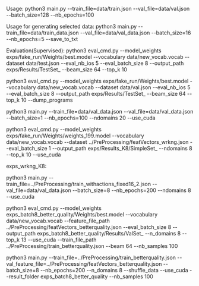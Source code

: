 Usage: python3 main.py --train_file=data/train.json --val_file=data/val.json --batch_size=128  --nb_epochs=100

Usage for generating selected data: python3 main.py --train_file=data/train_data.json --val_file=data/val_data.json --batch_size=16  --nb_epochs=5 --save_to_txt

Evaluation(Supervised):
python3 eval_cmd.py --model_weights exps/fake_run/Weights/best.model --vocabulary data/new_vocab.vocab --dataset data/test.json --eval_nb_ios 5 --eval_batch_size 8 
--output_path exps/Results/TestSet_ --beam_size 64 --top_k 10

python3 eval_cmd.py --model_weights exps/fake_run/Weights/best.model --vocabulary data/new_vocab.vocab --dataset data/val.json --eval_nb_ios 5 --eval_batch_size 8 
--output_path exps/Results/TestSet_ --beam_size 64 --top_k 10 --dump_programs 

python3 main.py --train_file=data/val_data.json --val_file=data/val_data.json --batch_size=1  --nb_epochs=100 --ndomains 20 --use_cuda

python3 eval_cmd.py --model_weights exps/fake_run/Weights/weights_199.model --vocabulary data/new_vocab.vocab --dataset ../PreProcessing/featVectors_wrkng.json --eval_batch_size 1 --output_path exps/Results_K8/SimpleSet_ --ndomains 8 --top_k 10 --use_cuda

exps_wrkng_K8:

python3 main.py --train_file=../PreProcessing/train_withactions_fixed16_2.json --val_file=data/val_data.json --batch_size=8  --nb_epochs=200 --ndomains 8 --use_cuda


python3 eval_cmd.py --model_weights exps_batch8_better_quality/Weights/best.model --vocabulary data/new_vocab.vocab --feature_file_path ../PreProcessing/featVectors_betterquality.json --eval_batch_size 8 --output_path exps_batch8_better_quality/Results/ValSet_ --n_domains 8 --top_k 13 --use_cuda --train_file_path ../PreProcessing/train_betterquality.json --beam 64 --nb_samples 100

python3 main.py --train_file=../PreProcessing/train_betterquality.json --val_feature_file=../PreProcessing/featVectors_betterquality.json --batch_size=8  --nb_epochs=200 --n_domains 8 --shuffle_data --use_cuda --result_folder exps_batch8_better_quality --nb_samples 100


